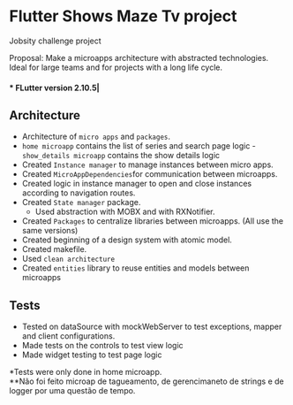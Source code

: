 
# Flutter Shows Maze Tv project 

Jobsity challenge project

Proposal: Make a microapps architecture with abstracted technologies. Ideal for large teams and for projects with a long life cycle.

####  * FLutter version 2.10.5|    


## Architecture 

- Architecture of `micro apps` and `packages`.
- `home microapp` contains the list of series and search page logic
-`show_details microapp` contains the show details logic
- Created `Instance manager` to manage instances between micro apps.
- Created `MicroAppDependencies`for communication between microapps.
- Created logic in instance manager to open and close instances according to navigation routes.
- Created `State manager` package.
    - Used abstraction with MOBX and with RXNotifier.
- Created `Packages` to centralize libraries between microapps. (All use the same versions)
- Created beginning of a design system with atomic model.
- Created makefile.
- Used `clean architecture` 
- Created `entities` library to reuse entities and models between microapps


## Tests

- Tested on dataSource with mockWebServer to test exceptions, mapper and client configurations.
- Made tests on the controls to test view logic
- Made widget testing to test page logic



*Tests were only done in home microapp. \
**Não foi feito microap de tagueamento, de gerencimaneto de strings e de logger por uma questão de tempo. 

